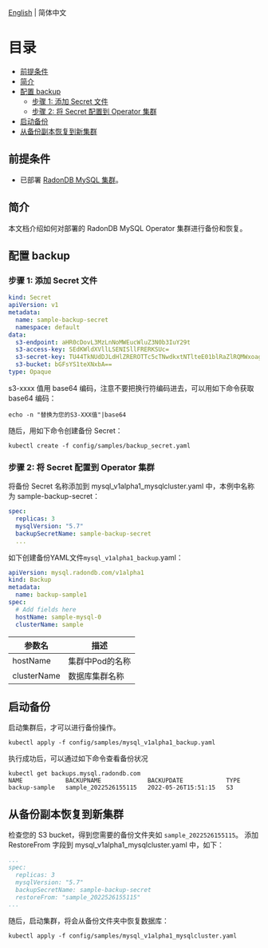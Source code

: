 [English](../en-us/deploy_backup_restore_s3.md) | 简体中文

目录
=============

  - [前提条件](#前提条件)
  - [简介](#简介)
  - [配置 backup](#配置-backup)
    - [步骤 1: 添加 Secret 文件](#1-添加-secret-文件)
    - [步骤 2: 将 Secret 配置到 Operator 集群](#2-将-secret-配置到-Operator-集群)
  - [启动备份](#启动备份)
  - [从备份副本恢复到新集群](#从备份副本恢复到新集群)

## 前提条件

* 已部署 [RadonDB MySQL 集群](./deploy_radondb-mysql_operator_on_k8s.md)。

## 简介

本文档介绍如何对部署的 RadonDB MySQL Operator 集群进行备份和恢复。

## 配置 backup

### 步骤 1: 添加 Secret 文件
```yaml
kind: Secret
apiVersion: v1
metadata:
  name: sample-backup-secret
  namespace: default
data:
  s3-endpoint: aHR0cDovL3MzLnNoMWEucWluZ3N0b3IuY29t
  s3-access-key: SEdKWldXVllLSENISllFRERKSUc=
  s3-secret-key: TU44TkNUdDJLdHlZREROTTc5cTNwdkxtNTlteE01blRaZlRQMWxoag==
  s3-bucket: bGFsYS1teXNxbA==
type: Opaque

```
s3-xxxx 值用 base64 编码，注意不要把换行符编码进去，可以用如下命令获取 base64 编码：
```
echo -n "替换为您的S3-XXX值"|base64
```
随后，用如下命令创建备份 Secret：

```
kubectl create -f config/samples/backup_secret.yaml
```
### 步骤 2: 将 Secret 配置到 Operator 集群
将备份 Secret 名称添加到 mysql_v1alpha1_mysqlcluster.yaml 中，本例中名称为 sample-backup-secret：

```yaml
spec:
  replicas: 3
  mysqlVersion: "5.7"
  backupSecretName: sample-backup-secret
  ...
```
如下创建备份YAML文件`mysql_v1alpha1_backup`.yaml：

```yaml
apiVersion: mysql.radondb.com/v1alpha1
kind: Backup
metadata:
  name: backup-sample1
spec:
  # Add fields here
  hostName: sample-mysql-0
  clusterName: sample

```
| 参数名 | 描述  | 
|------|--------|
|hostName| 集群中Pod的名称 |
|clusterName| 数据库集群名称 |


##  启动备份
启动集群后，才可以进行备份操作。
```shell
kubectl apply -f config/samples/mysql_v1alpha1_backup.yaml
```
执行成功后，可以通过如下命令查看备份状况
```
kubectl get backups.mysql.radondb.com 
NAME            BACKUPNAME             BACKUPDATE            TYPE
backup-sample   sample_2022526155115   2022-05-26T15:51:15   S3
```

## 从备份副本恢复到新集群
检查您的 S3 bucket，得到您需要的备份文件夹如 `sample_2022526155115`。
添加 RestoreFrom 字段到 mysql_v1alpha1_mysqlcluster.yaml 中，如下：

```yaml
...
spec:
  replicas: 3
  mysqlVersion: "5.7"
  backupSecretName: sample-backup-secret
  restoreFrom: "sample_2022526155115"
...
```
随后，启动集群，将会从备份文件夹中恢复数据库：
```shell
kubectl apply -f config/samples/mysql_v1alpha1_mysqlcluster.yaml     
```

